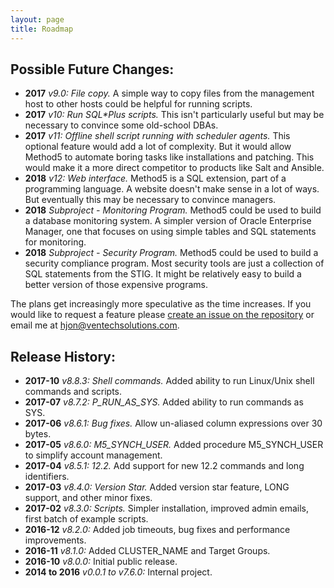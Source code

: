 ```yaml
---
layout: page
title: Roadmap
---
```


Possible Future Changes:
------------------------

* **2017** _v9.0: File copy._  A simple way to copy files from the management host to other hosts could be helpful for running scripts.
* **2017** _v10: Run SQL\*Plus scripts._  This isn't particularly useful but may be necessary to convince some old-school DBAs.
* **2017** _v11: Offline shell script running with scheduler agents._  This optional feature would add a lot of complexity.  But it would allow Method5 to automate boring tasks like installations and patching.  This would make it a more direct competitor to products like Salt and Ansible.
* **2018** _v12: Web interface._  Method5 is a SQL extension, part of a programming language.  A website doesn't make sense in a lot of ways.  But eventually this may be necessary to convince managers.
* **2018** _Subproject - Monitoring Program._ Method5 could be used to build a database monitoring system.  A simpler version of Oracle Enterprise Manager, one that focuses on using simple tables and SQL statements for monitoring.
* **2018** _Subproject - Security Program._ Method5 could be used to build a security compliance program.  Most security tools are just a collection of SQL statements from the STIG.  It might be relatively easy to build a better version of those expensive programs.

The plans get increasingly more speculative as the time increases.  If you would like to request a feature please [create an issue on the repository](https://github.com/method5/method5/issues) or email me at hjon@ventechsolutions.com.


Release History:
----------------

* **2017-10** _v8.8.3: Shell commands._  Added ability to run Linux/Unix shell commands and scripts.
* **2017-07** _v8.7.2: P_RUN_AS_SYS._  Added ability to run commands as SYS.
* **2017-06** _v8.6.1: Bug fixes._  Allow un-aliased column expressions over 30 bytes.
* **2017-05** _v8.6.0: M5_SYNCH_USER._  Added procedure M5_SYNCH_USER to simplify account management.
* **2017-04** _v8.5.1: 12.2._  Add support for new 12.2 commands and long identifiers.
* **2017-03** _v8.4.0: Version Star._  Added version star feature, LONG support, and other minor fixes.
* **2017-02** *v8.3.0: Scripts.* Simpler installation, improved admin emails, first batch of example scripts.
* **2016-12** *v8.2.0:* Added job timeouts, bug fixes and performance improvements.
* **2016-11** *v8.1.0:* Added CLUSTER_NAME and Target Groups.
* **2016-10** *v8.0.0:* Initial public release.
* **2014 to 2016** *v0.0.1 to v7.6.0:* Internal project.
